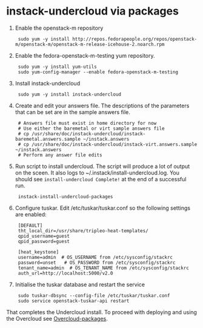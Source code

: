 instack-undercloud via packages
===============================
    
1. Enable the openstack-m repository

        sudo yum -y install http://repos.fedorapeople.org/repos/openstack-m/openstack-m/openstack-m-release-icehouse-2.noarch.rpm

1. Enable the fedora-openstack-m-testing yum repository.

        sudo yum -y install yum-utils
        sudo yum-config-manager --enable fedora-openstack-m-testing

2. Install instack-undercloud

        sudo yum -y install instack-undercloud

2. Create and edit your answers file. The descriptions of the parameters that
   can be set are in the sample answers file.

        # Answers file must exist in home directory for now
        # Use either the baremetal or virt sample answers file
        # cp /usr/share/doc/instack-undercloud/instack-baremetal.answers.sample ~/instack.answers
        # cp /usr/share/doc/instack-undercloud/instack-virt.answers.sample ~/instack.answers
        # Perform any answer file edits

3. Run script to install undercloud. The script will produce a lot of output on
   the sceen. It also logs to ~/.instack/install-undercloud.log. You should see
   `install-undercloud Complete!` at the end of a successful run.

        instack-install-undercloud-packages
        
4. Configure tuskar. Edit /etc/tuskar/tuskar.conf so the following settings are enabled: 
   
        [DEFAULT]
        tht_local_dir=/usr/share/tripleo-heat-templates/
        qpid_username=guest
        qpid_password=guest

        [heat_keystone]
        username=admin  # OS_USERNAME from /etc/sysconfig/stackrc
        password=unset   # OS_PASSWORD from /etc/sysconfig/stackrc
        tenant_name=admin  # OS_TENANT_NAME from /etc/sysconfig/stackrc
        auth_url=http://localhost:5000/v2.0   

5. Initialise the tuskar database and restart the service

        sudo tuskar-dbsync --config-file /etc/tuskar/tuskar.conf
        sudo service openstack-tuskar-api restart


That completes the Undercloud install. To proceed with deploying and using the
Overcloud see [Overcloud-packages](Overcloud-packages.md).
